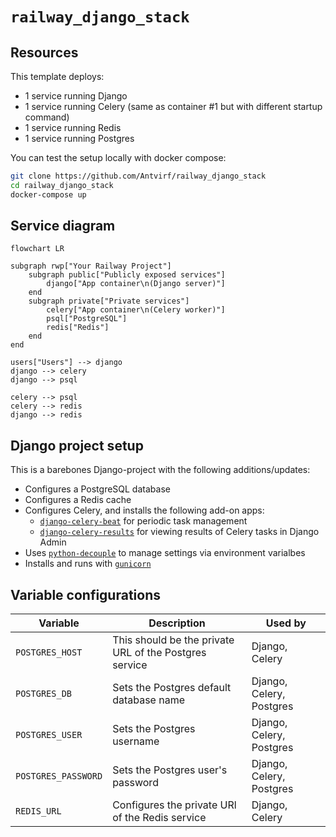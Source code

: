 # `railway_django_stack`

<!-- BUTTON HERE -->

## Resources

This template deploys:

- 1 service running Django
- 1 service running Celery (same as container #1 but with different startup command)
- 1 service running Redis
- 1 service running Postgres

You can test the setup locally with docker compose:

```bash
git clone https://github.com/Antvirf/railway_django_stack
cd railway_django_stack
docker-compose up
```

## Service diagram

```mermaid
flowchart LR

subgraph rwp["Your Railway Project"]
    subgraph public["Publicly exposed services"]
        django["App container\n(Django server)"]
    end
    subgraph private["Private services"]
        celery["App container\n(Celery worker)"]
        psql["PostgreSQL"]
        redis["Redis"]
    end
end

users["Users"] --> django
django --> celery
django --> psql

celery --> psql
celery --> redis
django --> redis

```

## Django project setup

This is a barebones Django-project with the following additions/updates:

- Configures a PostgreSQL database
- Configures a Redis cache
- Configures Celery, and installs the following add-on apps:
    - [`django-celery-beat`](https://github.com/celery/django-celery-beat) for periodic task management
    - [`django-celery-results`](https://github.com/celery/django-celery-results) for viewing results of Celery tasks in Django Admin
- Uses [`python-decouple`](https://github.com/HBNetwork/python-decouple) to manage settings via environment varialbes
- Installs and runs with [`gunicorn`](https://github.com/benoitc/gunicorn)

## Variable configurations

| Variable | Description | Used by |
| -------- | ----------- | ------- |
`POSTGRES_HOST` | This should be the private URL of the Postgres service | Django, Celery
`POSTGRES_DB` | Sets the Postgres default database name | Django, Celery, Postgres
`POSTGRES_USER` | Sets the Postgres username | Django, Celery, Postgres
`POSTGRES_PASSWORD` | Sets the Postgres user's password | Django, Celery, Postgres
`REDIS_URL` | Configures the private URl of the Redis service | Django, Celery |
